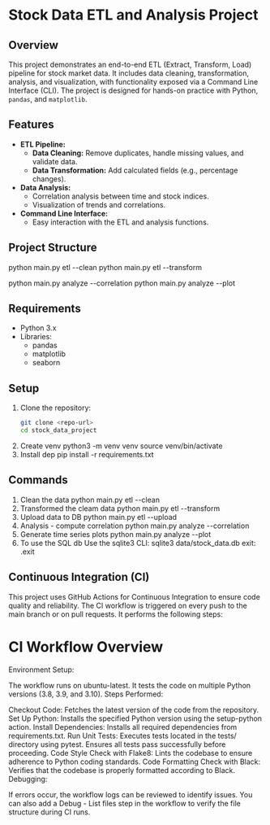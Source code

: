 # Stock Data ETL and Analysis Project

## Overview
This project demonstrates an end-to-end ETL (Extract, Transform, Load) pipeline for stock market data. It includes data cleaning, transformation, analysis, and visualization, with functionality exposed via a Command Line Interface (CLI). The project is designed for hands-on practice with Python, `pandas`, and `matplotlib`.

## Features
- **ETL Pipeline:**
  - **Data Cleaning:** Remove duplicates, handle missing values, and validate data.
  - **Data Transformation:** Add calculated fields (e.g., percentage changes).
- **Data Analysis:**
  - Correlation analysis between time and stock indices.
  - Visualization of trends and correlations.
- **Command Line Interface:**
  - Easy interaction with the ETL and analysis functions.

## Project Structure

<!-- run etl -->
python main.py etl --clean
python main.py etl --transform
<!-- run analysis -->
python main.py analyze --correlation
python main.py analyze --plot


## Requirements
- Python 3.x
- Libraries:
  - pandas
  - matplotlib
  - seaborn

## Setup
1. Clone the repository:
   ```bash
   git clone <repo-url>
   cd stock_data_project
2. Create venv
    python3 -m venv venv
    source venv/bin/activate
3. Install dep
    pip install -r requirements.txt

## Commands
1. Clean the data
    python main.py etl --clean
2. Transformed the cleam data
    python main.py etl --transform
3. Upload data to DB
    python main.py etl --upload
4. Analysis - compute correlation
    python main.py analyze --correlation
5. Generate time series plots
    python main.py analyze --plot
6. To use the SQL db
  Use the sqlite3 CLI:
  sqlite3 data/stock_data.db
  exit:
  .exit
   
## Continuous Integration (CI)
This project uses GitHub Actions for Continuous Integration to ensure code quality and reliability. The CI workflow is triggered on every push to the main branch or on pull requests. It performs the following steps:

# CI Workflow Overview
Environment Setup:

The workflow runs on ubuntu-latest.
It tests the code on multiple Python versions (3.8, 3.9, and 3.10).
Steps Performed:

Checkout Code: Fetches the latest version of the code from the repository.
Set Up Python: Installs the specified Python version using the setup-python action.
Install Dependencies: Installs all required dependencies from requirements.txt.
Run Unit Tests:
Executes tests located in the tests/ directory using pytest.
Ensures all tests pass successfully before proceeding.
Code Style Check with Flake8:
Lints the codebase to ensure adherence to Python coding standards.
Code Formatting Check with Black:
Verifies that the codebase is properly formatted according to Black.
Debugging:

If errors occur, the workflow logs can be reviewed to identify issues. You can also add a Debug - List files step in the workflow to verify the file structure during CI runs.

